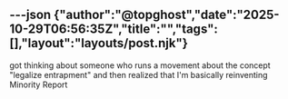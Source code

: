 ---json
{"author":"@topghost","date":"2025-10-29T06:56:35Z","title":"","tags":[],"layout":"layouts/post.njk"}
---
got thinking about someone who runs a movement about the concept &#x22;legalize entrapment&#x22; and then realized that I&#x27;m basically reinventing Minority Report
